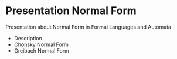 # Presentation Normal Form 
Presentation about Normal Form in Formal Languages and Automata 
  - Description 
  - Chonsky Normal Form 
  - Greibach Normal Form 
 
